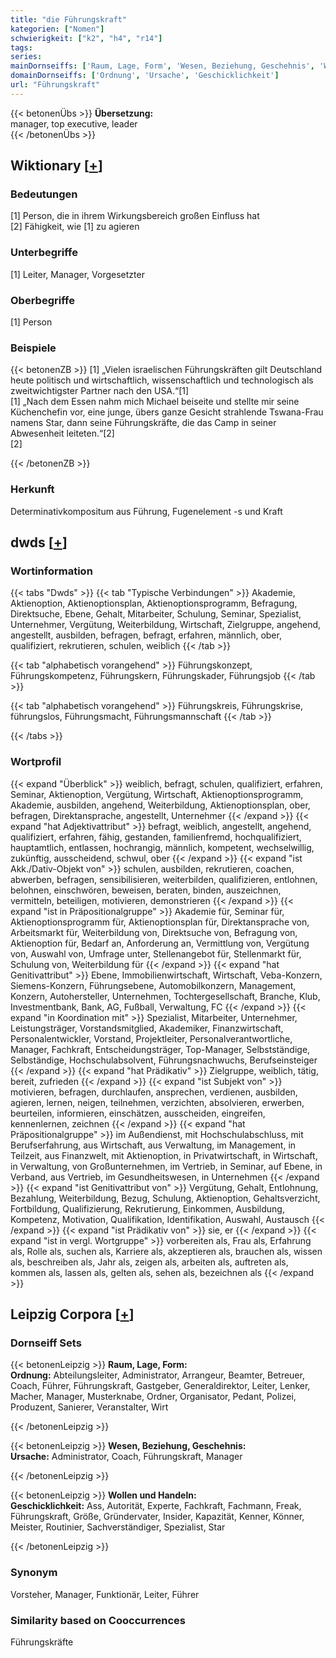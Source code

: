 ```yaml
---
title: "die Führungskraft"
kategorien: ["Nomen"]
schwierigkeit: ["k2", "h4", "r14"]
tags:
series:
mainDornseiffs: ['Raum, Lage, Form', 'Wesen, Beziehung, Geschehnis', 'Wollen und Handeln']
domainDornseiffs: ['Ordnung', 'Ursache', 'Geschicklichkeit']
url: "Führungskraft"
---
```


{{< betonenÜbs >}}
**Übersetzung:**  
manager, top executive, leader  
{{< /betonenÜbs >}}

## Wiktionary [[+](https://de.wiktionary.org/wiki/Führungskraft)]

### Bedeutungen
[1] Person, die in ihrem Wirkungsbereich großen Einfluss hat  
[2] Fähigkeit, wie [1] zu agieren  

### Unterbegriffe
[1] Leiter, Manager, Vorgesetzter  

### Oberbegriffe
[1] Person  

### Beispiele
{{< betonenZB >}}
[1] „Vielen israelischen Führungskräften gilt Deutschland heute politisch und wirtschaftlich, wissenschaftlich und technologisch als zweitwichtigster Partner nach den USA.“[1]  
[1] „Nach dem Essen nahm mich Michael beiseite und stellte mir seine Küchenchefin vor, eine junge, übers ganze Gesicht strahlende Tswana-Frau namens Star, dann seine Führungskräfte, die das Camp in seiner Abwesenheit leiteten.“[2]  
[2]  

{{< /betonenZB >}}
### Herkunft
Determinativkompositum aus Führung, Fugenelement -s und Kraft  



## dwds [[+](https://www.dwds.de/wb/Führungskraft)]

### Wortinformation
{{< tabs "Dwds" >}}
{{< tab "Typische Verbindungen" >}}
Akademie, Aktienoption, Aktienoptionsplan, Aktienoptionsprogramm, Befragung, Direktsuche, Ebene, Gehalt, Mitarbeiter, Schulung, Seminar, Spezialist, Unternehmer, Vergütung, Weiterbildung, Wirtschaft, Zielgruppe, angehend, angestellt, ausbilden, befragen, befragt, erfahren, männlich, ober, qualifiziert, rekrutieren, schulen, weiblich
{{< /tab >}}

{{< tab "alphabetisch vorangehend" >}}
Führungskonzept, Führungskompetenz, Führungskern, Führungskader, Führungsjob
{{< /tab >}}

{{< tab "alphabetisch vorangehend" >}}
Führungskreis, Führungskrise, führungslos, Führungsmacht, Führungsmannschaft
{{< /tab >}}

{{< /tabs >}}

### Wortprofil
{{< expand "Überblick" >}} weiblich, befragt, schulen, qualifiziert, erfahren, Seminar, Aktienoption, Vergütung, Wirtschaft, Aktienoptionsprogramm, Akademie, ausbilden, angehend, Weiterbildung, Aktienoptionsplan, ober, befragen, Direktansprache, angestellt, Unternehmer {{< /expand >}}
{{< expand "hat Adjektivattribut" >}} befragt, weiblich, angestellt, angehend, qualifiziert, erfahren, fähig, gestanden, familienfremd, hochqualifiziert, hauptamtlich, entlassen, hochrangig, männlich, kompetent, wechselwillig, zukünftig, ausscheidend, schwul, ober {{< /expand >}}
{{< expand "ist Akk./Dativ-Objekt von" >}} schulen, ausbilden, rekrutieren, coachen, abwerben, befragen, sensibilisieren, weiterbilden, qualifizieren, entlohnen, belohnen, einschwören, beweisen, beraten, binden, auszeichnen, vermitteln, beteiligen, motivieren, demonstrieren {{< /expand >}}
{{< expand "ist in Präpositionalgruppe" >}} Akademie für, Seminar für, Aktienoptionsprogramm für, Aktienoptionsplan für, Direktansprache von, Arbeitsmarkt für, Weiterbildung von, Direktsuche von, Befragung von, Aktienoption für, Bedarf an, Anforderung an, Vermittlung von, Vergütung von, Auswahl von, Umfrage unter, Stellenangebot für, Stellenmarkt für, Schulung von, Weiterbildung für {{< /expand >}}
{{< expand "hat Genitivattribut" >}} Ebene, Immobilienwirtschaft, Wirtschaft, Veba-Konzern, Siemens-Konzern, Führungsebene, Automobilkonzern, Management, Konzern, Autohersteller, Unternehmen, Tochtergesellschaft, Branche, Klub, Investmentbank, Bank, AG, Fußball, Verwaltung, FC {{< /expand >}}
{{< expand "in Koordination mit" >}} Spezialist, Mitarbeiter, Unternehmer, Leistungsträger, Vorstandsmitglied, Akademiker, Finanzwirtschaft, Personalentwickler, Vorstand, Projektleiter, Personalverantwortliche, Manager, Fachkraft, Entscheidungsträger, Top-Manager, Selbstständige, Selbständige, Hochschulabsolvent, Führungsnachwuchs, Berufseinsteiger {{< /expand >}}
{{< expand "hat Prädikativ" >}} Zielgruppe, weiblich, tätig, bereit, zufrieden {{< /expand >}}
{{< expand "ist Subjekt von" >}} motivieren, befragen, durchlaufen, ansprechen, verdienen, ausbilden, agieren, lernen, neigen, teilnehmen, verzichten, absolvieren, erwerben, beurteilen, informieren, einschätzen, ausscheiden, eingreifen, kennenlernen, zeichnen {{< /expand >}}
{{< expand "hat Präpositionalgruppe" >}} im Außendienst, mit Hochschulabschluss, mit Berufserfahrung, aus Wirtschaft, aus Verwaltung, im Management, in Teilzeit, aus Finanzwelt, mit Aktienoption, in Privatwirtschaft, in Wirtschaft, in Verwaltung, von Großunternehmen, im Vertrieb, in Seminar, auf Ebene, in Verband, aus Vertrieb, im Gesundheitswesen, in Unternehmen {{< /expand >}}
{{< expand "ist Genitivattribut von" >}} Vergütung, Gehalt, Entlohnung, Bezahlung, Weiterbildung, Bezug, Schulung, Aktienoption, Gehaltsverzicht, Fortbildung, Qualifizierung, Rekrutierung, Einkommen, Ausbildung, Kompetenz, Motivation, Qualifikation, Identifikation, Auswahl, Austausch {{< /expand >}}
{{< expand "ist Prädikativ von" >}} sie, er {{< /expand >}}
{{< expand "ist in vergl. Wortgruppe" >}} vorbereiten als, Frau als, Erfahrung als, Rolle als, suchen als, Karriere als, akzeptieren als, brauchen als, wissen als, beschreiben als, Jahr als, zeigen als, arbeiten als, auftreten als, kommen als, lassen als, gelten als, sehen als, bezeichnen als {{< /expand >}}

## Leipzig Corpora [[+](https://corpora.uni-leipzig.de/en/res?word=Führungskraft&corpusId=deu_newscrawl-public_2018)]

### Dornseiff Sets
{{< betonenLeipzig >}}
**Raum, Lage, Form:**  
**Ordnung:** Abteilungsleiter, Administrator, Arrangeur, Beamter, Betreuer, Coach, Führer, Führungskraft, Gastgeber, Generaldirektor, Leiter, Lenker, Macher, Manager, Musterknabe, Ordner, Organisator, Pedant, Polizei, Produzent, Sanierer, Veranstalter, Wirt  

{{< /betonenLeipzig >}}


{{< betonenLeipzig >}}
**Wesen, Beziehung, Geschehnis:**  
**Ursache:** Administrator, Coach, Führungskraft, Manager  

{{< /betonenLeipzig >}}


{{< betonenLeipzig >}}
**Wollen und Handeln:**  
**Geschicklichkeit:** Ass, Autorität, Experte, Fachkraft, Fachmann, Freak, Führungskraft, Größe, Gründervater, Insider, Kapazität, Kenner, Könner, Meister, Routinier, Sachverständiger, Spezialist, Star  

{{< /betonenLeipzig >}}

### Synonym
Vorsteher, Manager, Funktionär, Leiter, Führer


### Similarity based on Cooccurrences
Führungskräfte

